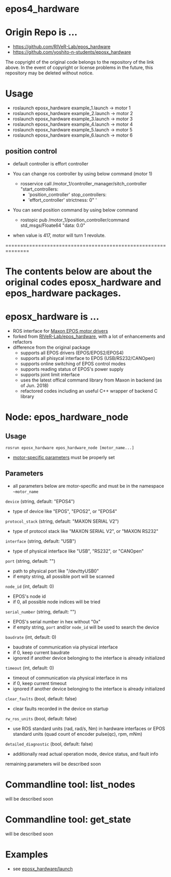 epos4_hardware
============

# Origin Repo is ...
* https://github.com/RIVeR-Lab/epos_hardware
* https://github.com/yoshito-n-students/eposx_hardware

The copyright of the original code belongs to the repository of the link above. In the event of copyright or license problems in the future, this repository may be deleted without notice.

# Usage
* roslaunch eposx_hardware example_1.launch -> motor 1
* roslaunch eposx_hardware example_2.launch -> motor 2
* roslaunch eposx_hardware example_3.launch -> motor 3
* roslaunch eposx_hardware example_4.launch -> motor 4
* roslaunch eposx_hardware example_5.launch -> motor 5
* roslaunch eposx_hardware example_6.launch -> motor 6

## position control
* default controller is effort controller
* You can change ros controller by using below command (motor 1)
  * rosservice call /motor_1/controller_manager/sitch_controller "start_controllers:
    - 'position_controller'
    stop_controllers:
    - 'effort_controller'
    strictness: 0" '

* You can send position command by using below command
  * rostopic pub /motor_1/position_controller/command std_msgs/Floate64 "data: 0.0"
* when value is 417, motor will turn 1 revolute.

  
==============================================================

# The contents below are about the original codes eposx_hardware and epos_hardware packages.

# eposx_hardware is ...
* ROS interface for [Maxon EPOS motor drivers](https://www.maxonmotor.com/maxon/view/content/EPOS-Detailsite)
* forked from [RIVeR-Lab/epos_hardware](https://github.com/RIVeR-Lab/epos_hardware), with a lot of enhancements and refactors
* difference from the original package
  * supports all EPOS drivers (EPOS/EPOS2/EPOS4)
  * supports all phisycal interface to EPOS (USB/RS232/CANOpen)
  * supports online switching of EPOS control modes
  * supports reading status of EPOS's power supply
  * supports joint limit interface
  * uses the latest offical command library from Maxon in backend (as of Jun. 2018)
  * refactored codes including an useful C++ wrapper of backend C library

# Node: epos_hardware_node
## Usage
`rosrun eposx_hardware epos_hardware_node [motor_name...]`
* [motor-specific parameters](#parameters) must be properly set

## Parameters
* all parameters below are motor-specific and must be in the namespace `~motor_name`

`device` (string, default: "EPOS4")
* type of device like "EPOS", "EPOS2", or "EPOS4"

`protocol_stack` (string, default: "MAXON SERIAL V2")
* type of protocol stack like "MAXON SERIAL V2", or "MAXON RS232"

`interface` (string, default: "USB")
* type of physical interface like "USB", "RS232", or "CANOpen"

`port` (string, default: "")
* path to physical port like "/dev/ttyUSB0"
* if empty string, all possible port will be scanned

`node_id` (int, default: 0)
* EPOS's node id
* if 0, all possible node indices will be tried

`serial_number` (string, default: "")
* EPOS's serial number in hex without "0x"
* if empty string, `port` and/or `node_id` will be used to search the device

`baudrate` (int, default: 0)
* baudrate of communication via physical interface
* if 0, keep current baudrate
* ignored if another device belonging to the interface is already initialized

`timeout` (int, default: 0)
* timeout of communication via physical interface in ms
* if 0, keep current timeout
* ignored if another device belonging to the interface is already initialized

`clear_faults` (bool, default: false)
* clear faults recorded in the device on startup

`rw_ros_units` (bool, default: false)
* use ROS standard units (rad, rad/s, Nm) in hardware interfaces or EPOS standard units (quad count of encoder pulse(qc), rpm, mNm)

`detailed_diagnostic` (bool, default: false)
* additionally read actual operation mode, device status, and fault info

remaining parameters wiil be described soon

# Commandline tool: list_nodes
will be described soon

# Commandline tool: get_state
will be described soon

# Examples
* see [eposx_hardware/launch](eposx_hardware/launch)
